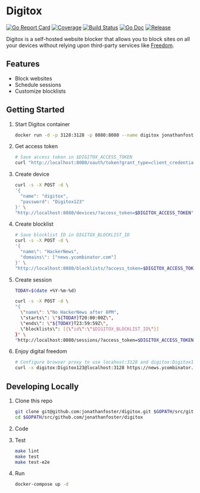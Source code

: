 # Digitox

[![Go Report Card](https://goreportcard.com/badge/github.com/jonathanfoster/digitox)](https://goreportcard.com/report/github.com/jonathanfoster/digitox)
[![Coverage](https://codecov.io/gh/jonathanfoster/digitox/branch/master/graph/badge.svg)](https://codecov.io/gh/jonathanfoster/digitox)
[![Build Status](https://img.shields.io/travis/jonathanfoster/digitox.svg?style=flat-square&&branch=master)](https://travis-ci.org/jonathanfoster/digitox)
[![Go Doc](https://img.shields.io/badge/godoc-reference-blue.svg?style=flat-square)](http://godoc.org/github.com/jonathanfoster/digitox)
[![Release](https://img.shields.io/github/release/jonathanfoster/digitox.svg?style=flat-square)](https://github.com/jonathanfoster/digitox/releases/latest)

Digitox is a self-hosted website blocker that allows you to block sites on all your devices without relying upon third-party services like [Freedom](https://freedom.to/).

## Features

* Block websites
* Schedule sessions
* Customize blocklists

## Getting Started

1. Start Digitox container

    ```bash
    docker run -d -p 3128:3128 -p 8080:8080 --name digitox jonathanfoster/digitox
    ```

2. Get access token

    ```bash
    # Save access token in $DIGITOX_ACCESS_TOKEN
    curl "http://localhost:8080/oauth/token?grant_type=client_credentials&client_id=59f92849-b883-402c-b429-15a67663d4f3&client_secret=450a31ea-0c18-4925-97db-b9f981ca4a62&redirect_uri=http://localhost"
    ```

3. Create device

    ```bash
    curl -s -X POST -d \
    '{
      "name": "digitox",
      "password": "Digitox123"
    }' \
    "http://localhost:8080/devices/?access_token=$DIGITOX_ACCESS_TOKEN"
    ```

4. Create blocklist

    ```bash
    # Save blocklist ID in DIGITOX_BLOCKLIST_ID
    curl -s -X POST -d \
    '{
      "name\": "HackerNews",
      "domains\": ["news.ycombinator.com"]
    }' \
    "http://localhost:8080/blocklists/?access_token=$DIGITOX_ACCESS_TOKEN"
    ```

5. Create session

    ```bash
    TODAY=$(date +%Y-%m-%d)

    curl -s -X POST -d \
    "{
      \"name\": \"No HackerNews after 8PM",
      \"starts\": \"${TODAY}T20:00:00Z\",
      \"ends\": \"${TODAY}T23:59:59Z\",
      \"blocklists\": [{\"id\":\"$DIGITOX_BLOCKLIST_ID\"}]
    }" \
    "http://localhost:8080/sessions/?access_token=$DIGITOX_ACCESS_TOKEN"
    ```

6. Enjoy digital freedom

    ```bash
    # Configure browser proxy to use locahost:3128 and digitox:Digitox123
    curl -x digitox:Digitox123@localhost:3128 https://news.ycombinator.com
    ```

## Developing Locally

1. Clone this repo

    ```bash
    git clone git@github.com:jonathanfoster/digitox.git $GOPATH/src/github.com/jonathanfoster/digitox
    cd $GOPATH/src/github.com/jonathanfoster/digitox
    ```

2. Code

3. Test

    ```bash
    make lint
    make test
    make test-e2e
    ```

2. Run

    ```bash
    docker-compose up -d
    ```
